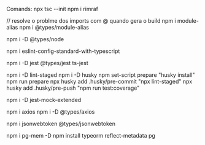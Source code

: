 Comands:
npx tsc --init
npm i rimraf

// resolve o problme dos imports com @ quando gera o build
npm i module-alias
npm i @types/module-alias

npm i -D @types/node

npm i eslint-config-standard-with-typescript

npm i -D jest @types/jest ts-jest

npm i -D lint-staged
npm i -D husky
npm set-script prepare "husky install"
npm run prepare
npx husky add .husky/pre-commit "npx lint-staged"
npx husky add .husky/pre-push "npm run test:coverage"

npm i -D jest-mock-extended

npm i axios
 npm i -D @types/axios

npm i jsonwebtoken @types/jsonwebtoken

npm i pg-mem -D
npm install typeorm  reflect-metadata pg

